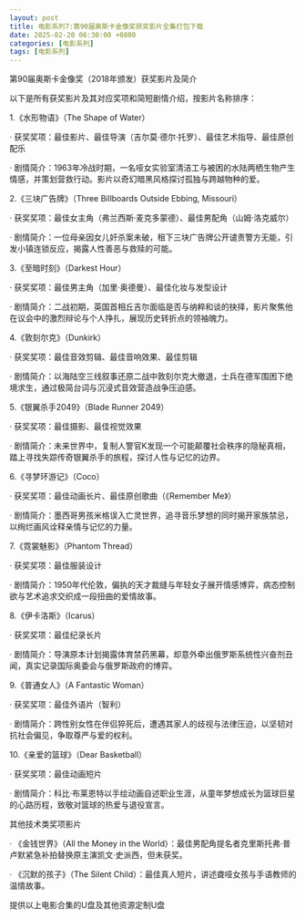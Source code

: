 ```yaml
---
layout: post
title: 电影系列7:第90届奥斯卡金像奖获奖影片全集打包下载
date: 2025-02-20 06:30:00 +0800
categories: [电影系列]
tags: [电影系列]
---
```

第90届奥斯卡金像奖（2018年颁发）获奖影片及简介

以下是所有获奖影片及其对应奖项和简短剧情介绍，按影片名称排序：

1.《水形物语》（The Shape of Water）

· 获奖奖项：最佳影片、最佳导演（吉尔莫·德尔·托罗）、最佳艺术指导、最佳原创配乐

· 剧情简介：1963年冷战时期，一名哑女实验室清洁工与被困的水陆两栖生物产生情感，并策划营救行动。影片以奇幻暗黑风格探讨孤独与跨越物种的爱。

2.《三块广告牌》（Three Billboards Outside Ebbing, Missouri）

· 获奖奖项：最佳女主角（弗兰西斯·麦克多蒙德）、最佳男配角（山姆·洛克威尔）

· 剧情简介：一位母亲因女儿奸杀案未破，租下三块广告牌公开谴责警方无能，引发小镇连锁反应，揭露人性善恶与救赎的可能。

3.《至暗时刻》（Darkest Hour）

· 获奖奖项：最佳男主角（加里·奥德曼）、最佳化妆与发型设计

· 剧情简介：二战初期，英国首相丘吉尔面临是否与纳粹和谈的抉择，影片聚焦他在议会中的激烈辩论与个人挣扎，展现历史转折点的领袖魄力。

4.《敦刻尔克》（Dunkirk）

· 获奖奖项：最佳音效剪辑、最佳音响效果、最佳剪辑

· 剧情简介：以海陆空三线叙事还原二战中敦刻尔克大撤退，士兵在德军围困下绝境求生，通过极简台词与沉浸式音效营造战争压迫感。

5.《银翼杀手2049》（Blade Runner 2049）

· 获奖奖项：最佳摄影、最佳视觉效果

· 剧情简介：未来世界中，复制人警官K发现一个可能颠覆社会秩序的隐秘真相，踏上寻找失踪传奇银翼杀手的旅程，探讨人性与记忆的边界。

6.《寻梦环游记》（Coco）

· 获奖奖项：最佳动画长片、最佳原创歌曲（《Remember Me》）

· 剧情简介：墨西哥男孩米格误入亡灵世界，追寻音乐梦想的同时揭开家族禁忌，以绚烂画风诠释亲情与记忆的力量。

7.《霓裳魅影》（Phantom Thread）

· 获奖奖项：最佳服装设计

· 剧情简介：1950年代伦敦，偏执的天才裁缝与年轻女子展开情感博弈，病态控制欲与艺术追求交织成一段扭曲的爱情故事。

8.《伊卡洛斯》（Icarus）

· 获奖奖项：最佳纪录长片

· 剧情简介：导演原本计划揭露体育禁药黑幕，却意外牵出俄罗斯系统性兴奋剂丑闻，真实记录国际奥委会与俄罗斯政府的博弈。

9.《普通女人》（A Fantastic Woman）

· 获奖奖项：最佳外语片（智利）

· 剧情简介：跨性别女性在伴侣猝死后，遭遇其家人的歧视与法律压迫，以坚韧对抗社会偏见，争取尊严与爱的权利。

10.《亲爱的篮球》（Dear Basketball）

· 获奖奖项：最佳动画短片

· 剧情简介：科比·布莱恩特以手绘动画自述职业生涯，从童年梦想成长为篮球巨星的心路历程，致敬对篮球的热爱与退役宣言。

其他技术类奖项影片

· 《金钱世界》（All the Money in the World）：最佳男配角提名者克里斯托弗·普卢默紧急补拍替换原主演凯文·史派西，但未获奖。

· 《沉默的孩子》（The Silent Child）：最佳真人短片，讲述聋哑女孩与手语教师的温情故事。


提供以上电影合集的U盘及其他资源定制U盘